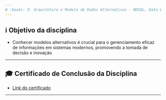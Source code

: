 ```yaml
---
# :books: 9. Arquitetura e Modelo de Dados Alternativos - NOSQL, Data Warehouse, Data Mining
---
```

## :information_source: Objetivo da disciplina
- Conhecer modelos alternativos é crucial para o gerenciamento eficaz de informações em sistemas modernos, promovendo a tomada de decisão e inovação

---
## :mortar_board: Certificado de Conclusão da Disciplina
- [Link do certificado](./Certificado%20de%20Conclusao%20da%20Disciplina.pdf)

---